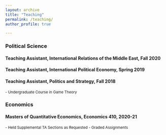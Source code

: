 ```yaml
---
layout: archive
title: "Teaching"
permalink: /teaching/
author_profile: true

---
```




### Political Science


#### Teaching Assistant, International Relations of the Middle East,  Fall 2020

#### Teaching Assistant, International Political Economy,  Spring 2019

#### Teaching Assistant, Politics and Strategy,  Fall 2018

<sub>- Undergraduate Course in Game Theory</sub>

### Economics

#### Masters of Quantitative Economics, Economics 410, 2020-21

<sub>- Held Supplemental TA Sections as Requested   </sub>
<sub>- Graded Assignments   </sub>

